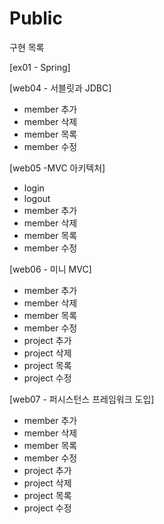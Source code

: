 # Public
구현 목록

[ex01 - Spring]

[web04 - 서블릿과 JDBC]
- member 추가
- member 삭제
- member 목록
- member 수정

[web05 -MVC 아키텍처]
- login
- logout
- member 추가
- member 삭제
- member 목록
- member 수정

[web06 - 미니 MVC]
- member 추가
- member 삭제
- member 목록
- member 수정
- project 추가
- project 삭제
- project 목록
- project 수정

[web07 - 퍼시스턴스 프레임워크 도입]
- member 추가
- member 삭제
- member 목록
- member 수정
- project 추가
- project 삭제
- project 목록
- project 수정
